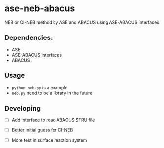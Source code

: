 # ase-neb-abacus
NEB or CI-NEB method by ASE and ABACUS using ASE-ABACUS interfaces

## Dependencies:
- ASE
- ASE-ABACUS interfaces
- ABACUS

## Usage
- `python neb.py` is a example
- `neb.py` need to be a library in the future

## Developing
- [ ] Add interface to read ABACUS STRU file
- [ ] Better initial guess for CI-NEB
- [ ] More test in surface reaction system


